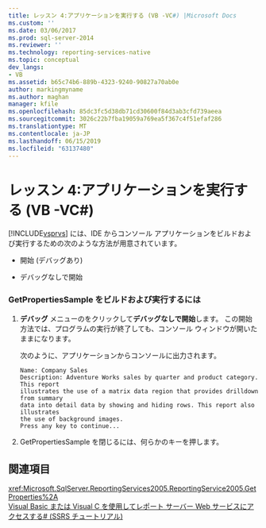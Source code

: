 ```yaml
---
title: レッスン 4:アプリケーションを実行する (VB -VC#) |Microsoft Docs
ms.custom: ''
ms.date: 03/06/2017
ms.prod: sql-server-2014
ms.reviewer: ''
ms.technology: reporting-services-native
ms.topic: conceptual
dev_langs:
- VB
ms.assetid: b65c74b6-889b-4323-9240-90827a70ab0e
author: markingmyname
ms.author: maghan
manager: kfile
ms.openlocfilehash: 85dc3fc5d38db71cd30600f84d3ab3cfd739aeea
ms.sourcegitcommit: 3026c22b7fba19059a769ea5f367c4f51efaf286
ms.translationtype: MT
ms.contentlocale: ja-JP
ms.lasthandoff: 06/15/2019
ms.locfileid: "63137480"
---
```

# <a name="lesson-4-running-the-application-vb-vc"></a>レッスン 4:アプリケーションを実行する (VB -VC#)
  [!INCLUDE[vsprvs](../includes/vsprvs-md.md)] には、IDE からコンソール アプリケーションをビルドおよび実行するための次のような方法が用意されています。  
  
-   開始 (デバッグあり)  
  
-   デバッグなしで開始  
  
### <a name="to-build-and-run-the-getpropertiessample"></a>GetPropertiesSample をビルドおよび実行するには  
  
1.  **デバッグ** メニューのをクリックして**デバッグなしで開始**します。 この開始方法では、プログラムの実行が終了しても、コンソール ウィンドウが開いたままになります。  
  
     次のように、アプリケーションからコンソールに出力されます。  
  
    ```  
    Name: Company Sales  
    Description: Adventure Works sales by quarter and product category. This report  
    illustrates the use of a matrix data region that provides drilldown from summary  
    data into detail data by showing and hiding rows. This report also illustrates  
    the use of background images.  
    Press any key to continue...  
    ```  
  
2.  GetPropertiesSample を閉じるには、何らかのキーを押します。  
  
## <a name="see-also"></a>関連項目  
 <xref:Microsoft.SqlServer.ReportingServices2005.ReportingService2005.GetProperties%2A>   
 [Visual Basic または Visual C を使用してレポート サーバー Web サービスにアクセスする&#35; &#40;SSRS チュートリアル&#41;](../../2014/tutorials/access-report-server-web-service-vb-vcsharp-ssrs-tutorial.md)  
  
  
